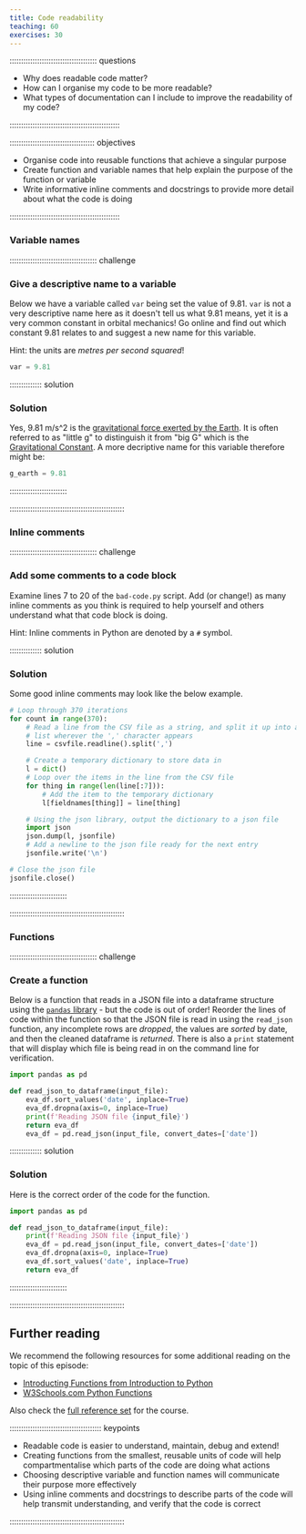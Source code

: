 ```yaml
---
title: Code readability
teaching: 60
exercises: 30
---
```


:::::::::::::::::::::::::::::::::::::: questions 

- Why does readable code matter?
- How can I organise my code to be more readable?
- What types of documentation can I include to improve the readability of my code?

::::::::::::::::::::::::::::::::::::::::::::::::

::::::::::::::::::::::::::::::::::::: objectives

- Organise code into reusable functions that achieve a singular purpose
- Create function and variable names that help explain the purpose of the function or variable
- Write informative inline comments and docstrings to provide more detail about what the code is doing

::::::::::::::::::::::::::::::::::::::::::::::::

### Variable names

:::::::::::::::::::::::::::::::::::::: challenge

### Give a descriptive name to a variable

Below we have a variable called `var` being set the value of 9.81.
`var` is not a very descriptive name here as it doesn't tell us what 9.81 means, yet it is a very common constant in orbital mechanics!
Go online and find out which constant 9.81 relates to and suggest a new name for this variable.

Hint: the units are _metres per second squared_!

```python
var = 9.81
```

:::::::::::::: solution

### Solution

Yes, 9.81 m/s^2 is the [gravitational force exerted by the Earth](https://en.wikipedia.org/wiki/Gravity_of_Earth).
It is often referred to as "little g" to distinguish it from "big G" which is the [Gravitational Constant](https://en.wikipedia.org/wiki/Gravitational_constant).
A more decriptive name for this variable therefore might be:

```python
g_earth = 9.81
```

:::::::::::::::::::::::::

::::::::::::::::::::::::::::::::::::::::::::::::::

### Inline comments

:::::::::::::::::::::::::::::::::::::: challenge

### Add some comments to a code block

Examine lines 7 to 20 of the `bad-code.py` script.
Add (or change!) as many inline comments as you think is required to help yourself and others understand what that code block is doing.

Hint: Inline comments in Python are denoted by a `#` symbol.

:::::::::::::: solution

### Solution

Some good inline comments may look like the below example.

```python
# Loop through 370 iterations
for count in range(370):
    # Read a line from the CSV file as a string, and split it up into a
    # list wherever the ',' character appears
    line = csvfile.readline().split(',')

    # Create a temporary dictionary to store data in
    l = dict()
    # Loop over the items in the line from the CSV file
    for thing in range(len(line[:7])):
        # Add the item to the temporary dictionary
        l[fieldnames[thing]] = line[thing]

    # Using the json library, output the dictionary to a json file
    import json
    json.dump(l, jsonfile)
    # Add a newline to the json file ready for the next entry
    jsonfile.write('\n')

# Close the json file
jsonfile.close()
```

:::::::::::::::::::::::::

::::::::::::::::::::::::::::::::::::::::::::::::::

### Functions

:::::::::::::::::::::::::::::::::::::: challenge

### Create a function

Below is a function that reads in a JSON file into a dataframe structure using the [`pandas` library](https://pandas.pydata.org/) - but the code is out of order!
Reorder the lines of code within the function so that the JSON file is read in using the `read_json` function, any incomplete rows are _dropped_, the values are _sorted_ by date, and then the cleaned dataframe is _returned_.
There is also a `print` statement that will display which file is being read in on the command line for verification.

```python
import pandas as pd

def read_json_to_dataframe(input_file):
    eva_df.sort_values('date', inplace=True)
    eva_df.dropna(axis=0, inplace=True)
    print(f'Reading JSON file {input_file}')
    return eva_df
    eva_df = pd.read_json(input_file, convert_dates=['date'])
```

:::::::::::::: solution

### Solution

Here is the correct order of the code for the function.

```python
import pandas as pd

def read_json_to_dataframe(input_file):
    print(f'Reading JSON file {input_file}')
    eva_df = pd.read_json(input_file, convert_dates=['date'])
    eva_df.dropna(axis=0, inplace=True)
    eva_df.sort_values('date', inplace=True)
    return eva_df
```

:::::::::::::::::::::::::

::::::::::::::::::::::::::::::::::::::::::::::::::

## Further reading

We recommend the following resources for some additional reading on the topic of this episode:

- [Introducting Functions from Introduction to Python](http://introtopython.org/introducing_functions.html)
- [W3Schools.com Python Functions](https://www.w3schools.com/python/python_functions.asp)

Also check the [full reference set](learners/reference.md#litref) for the course.

:::::::::::::::::::::::::::::::::::::::: keypoints

- Readable code is easier to understand, maintain, debug and extend!
- Creating functions from the smallest, reusable units of code will help compartmentalise which parts of the code are doing what actions
- Choosing descriptive variable and function names will communicate their purpose more effectively
- Using inline comments and docstrings to describe parts of the code will help transmit understanding, and verify that the code is correct

::::::::::::::::::::::::::::::::::::::::::::::::::
